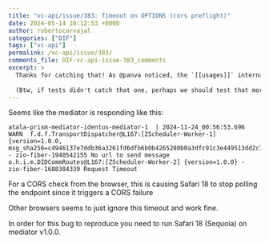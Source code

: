 ```yaml
---
title: "vc-api/issue/383: Timeout on OPTIONS (cors preflight)"
date: 2024-05-14 16:12:53 +0000
author: robertocarvajal
categories: ["DIF"]
tags: ["vc-api"]
permalink: /vc-api/issue/383/
comments_file: DIF-vc-api-issue-383_comments
excerpt: >
  Thanks for catching that! As @panva noticed, the `[[usages]]` internal slot should be set as well :)    (Btw, if tests didn't catch that one, perhaps we should test that more extensively?)
---
```

Seems like the mediator is responding like this:

```
atala-prism-mediator-identus-mediator-1  | 2024-11-24_00:56:53.696 WARN  f.d.f.TransportDispatcher@L167:[ZScheduler-Worker-1] {version=1.0.0, msg_sha256=c4946137e7ddb36a3261fd6dfb6b0b4265280b0a3dfc91c3e449513dd2c7ed10} - zio-fiber-1940542155 No url to send message
o.h.i.m.DIDCommRoutes@L167:[ZScheduler-Worker-2] {version=1.0.0} - zio-fiber-1688384339 Request Timeout
```

For a CORS check from the browser, this is causing Safari 18 to stop polling the endpoint since it triggers a CORS failure

Other browsers seems to just ignore this timeout and work fine.

In order for this bug to reproduce you need to run Safari 18 (Sequoia) on mediator v1.0.0.